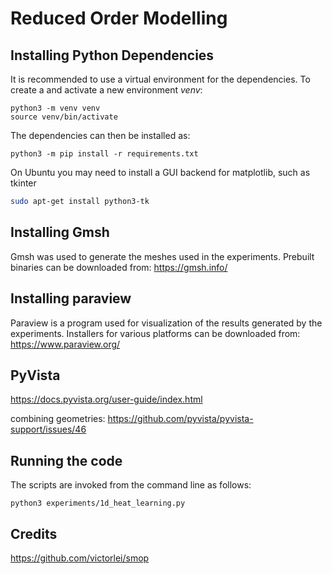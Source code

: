 # Reduced Order Modelling

## Installing Python Dependencies

It is recommended to use a virtual environment for the dependencies.
To create a and activate a new environment _venv_:

```
python3 -m venv venv
source venv/bin/activate
```

The dependencies can then be installed as:

```
python3 -m pip install -r requirements.txt
```

On Ubuntu you may need to install a GUI backend for matplotlib, such as tkinter

```bash
sudo apt-get install python3-tk
```

## Installing Gmsh

Gmsh was used to generate the meshes used in the experiments.
Prebuilt binaries can be downloaded from: https://gmsh.info/

## Installing paraview

Paraview is a program used for visualization of the results generated by the experiments.
Installers for various platforms can be downloaded from:
https://www.paraview.org/

## PyVista

https://docs.pyvista.org/user-guide/index.html

combining geometries:
https://github.com/pyvista/pyvista-support/issues/46

## Running the code

The scripts are invoked from the command line as follows:

```
python3 experiments/1d_heat_learning.py
```

## Credits

https://github.com/victorlei/smop
